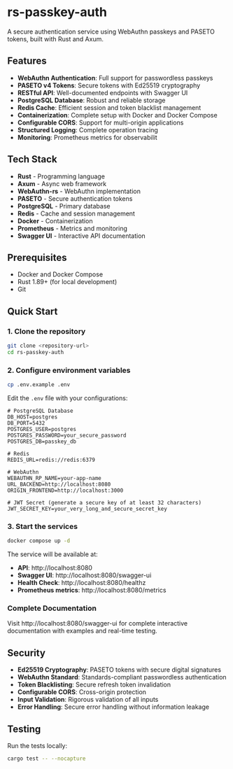# rs-passkey-auth

A secure authentication service using WebAuthn passkeys and PASETO tokens, built with Rust and Axum.

## Features

- **WebAuthn Authentication**: Full support for passwordless passkeys
- **PASETO v4 Tokens**: Secure tokens with Ed25519 cryptography
- **RESTful API**: Well-documented endpoints with Swagger UI
- **PostgreSQL Database**: Robust and reliable storage
- **Redis Cache**: Efficient session and token blacklist management
- **Containerization**: Complete setup with Docker and Docker Compose
- **Configurable CORS**: Support for multi-origin applications
- **Structured Logging**: Complete operation tracing
- **Monitoring**: Prometheus metrics for observabilit

## Tech Stack

- **Rust** - Programming language
- **Axum** - Async web framework
- **WebAuthn-rs** - WebAuthn implementation
- **PASETO** - Secure authentication tokens
- **PostgreSQL** - Primary database
- **Redis** - Cache and session management
- **Docker** - Containerization
- **Prometheus** - Metrics and monitoring
- **Swagger UI** - Interactive API documentation

## Prerequisites

- Docker and Docker Compose
- Rust 1.89+ (for local development)
- Git

## Quick Start

### 1. Clone the repository

```bash
git clone <repository-url>
cd rs-passkey-auth
```

### 2. Configure environment variables

```bash
cp .env.example .env
```

Edit the `.env` file with your configurations:

```env
# PostgreSQL Database
DB_HOST=postgres
DB_PORT=5432
POSTGRES_USER=postgres
POSTGRES_PASSWORD=your_secure_password
POSTGRES_DB=passkey_db

# Redis
REDIS_URL=redis://redis:6379

# WebAuthn
WEBAUTHN_RP_NAME=your-app-name
URL_BACKEND=http://localhost:8080
ORIGIN_FRONTEND=http://localhost:3000

# JWT Secret (generate a secure key of at least 32 characters)
JWT_SECRET_KEY=your_very_long_and_secure_secret_key
```

### 3. Start the services

```bash
docker compose up -d
```

The service will be available at:
- **API**: http://localhost:8080
- **Swagger UI**: http://localhost:8080/swagger-ui
- **Health Check**: http://localhost:8080/healthz
- **Prometheus metrics**: http://localhost:8080/metrics

### Complete Documentation

Visit http://localhost:8080/swagger-ui for complete interactive documentation with examples and real-time testing.

## Security

- **Ed25519 Cryptography**: PASETO tokens with secure digital signatures
- **WebAuthn Standard**: Standards-compliant passwordless authentication
- **Token Blacklisting**: Secure refresh token invalidation
- **Configurable CORS**: Cross-origin protection
- **Input Validation**: Rigorous validation of all inputs
- **Error Handling**: Secure error handling without information leakage

## Testing

Run the tests locally:

```bash
cargo test -- --nocapture
```
